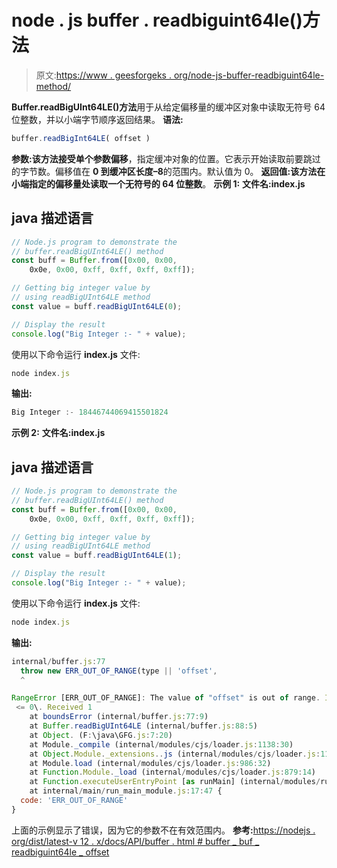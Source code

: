 # node . js buffer . readbiguint64le()方法

> 原文:[https://www . geesforgeks . org/node-js-buffer-readbiguint64le-method/](https://www.geeksforgeeks.org/node-js-buffer-readbiguint64le-method/)

**Buffer.readBigUInt64LE()方法**用于从给定偏移量的缓冲区对象中读取无符号 64 位整数，并以小端字节顺序返回结果。
**语法:**

```js
buffer.readBigInt64LE( offset )
```

**参数:**该方法接受单个参数**偏移**，指定缓冲对象的位置。它表示开始读取前要跳过的字节数。偏移值在 **0 到缓冲区长度–8**的范围内。默认值为 0。
**返回值:**该方法在小端指定的偏移量处读取一个无符号的 64 位**整数**。
**示例 1:**
**文件名:index.js**

## java 描述语言

```js
// Node.js program to demonstrate the
// buffer.readBigUInt64LE() method
const buff = Buffer.from([0x00, 0x00,
    0x0e, 0x00, 0xff, 0xff, 0xff, 0xff]);

// Getting big integer value by
// using readBigUInt64LE method
const value = buff.readBigUInt64LE(0);

// Display the result
console.log("Big Integer :- " + value);
```

使用以下命令运行 **index.js** 文件:

```js
node index.js
```

**输出:**

```js
Big Integer :- 18446744069415501824
```

**示例 2:**
**文件名:index.js**

## java 描述语言

```js
// Node.js program to demonstrate the
// buffer.readBigUInt64LE() method
const buff = Buffer.from([0x00, 0x00,
    0x0e, 0x00, 0xff, 0xff, 0xff, 0xff]);

// Getting big integer value by
// using readBigUInt64LE method
const value = buff.readBigUInt64LE(1);

// Display the result
console.log("Big Integer :- " + value);
```

使用以下命令运行 **index.js** 文件:

```js
node index.js
```

**输出:**

```js
internal/buffer.js:77
  throw new ERR_OUT_OF_RANGE(type || 'offset',
  ^

RangeError [ERR_OUT_OF_RANGE]: The value of "offset" is out of range. It must be >= 0 and
 <= 0\. Received 1
    at boundsError (internal/buffer.js:77:9)
    at Buffer.readBigUInt64LE (internal/buffer.js:88:5)
    at Object. (F:\java\GFG.js:7:20)
    at Module._compile (internal/modules/cjs/loader.js:1138:30)
    at Object.Module._extensions..js (internal/modules/cjs/loader.js:1158:10)
    at Module.load (internal/modules/cjs/loader.js:986:32)
    at Function.Module._load (internal/modules/cjs/loader.js:879:14)
    at Function.executeUserEntryPoint [as runMain] (internal/modules/run_main.js:71:12)
    at internal/main/run_main_module.js:17:47 {
  code: 'ERR_OUT_OF_RANGE'
}
```

上面的示例显示了错误，因为它的参数不在有效范围内。
**参考:**[https://nodejs . org/dist/latest-v 12 . x/docs/API/buffer . html # buffer _ buf _ readbiguint64le _ offset](https://nodejs.org/dist/latest-v12.x/docs/api/buffer.html#buffer_buf_readbiguint64le_offset)